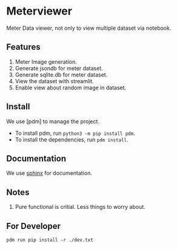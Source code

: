# Meterviewer

Meter Data viewer, not only to view multiple dataset via notebook.

## Features

1. Meter Image generation.
2. Generate jsondb for meter dataset.
3. Generate sqlite.db for meter dataset.
4. View the dataset with streamlit.
5. Enable view about random image in dataset.

## Install

We use [pdm] to manage the project.

- To install pdm, run `python3 -m pip install pdm`.
- To install the dependencies, run `pdm install`.

## Documentation

We use [sphinx](https://www.sphinx-doc.org/en/master/) for documentation.

## Notes

1. Pure functional is critial. Less things to worry about.


## For Developer

`pdm run pip install -r ./dev.txt`
